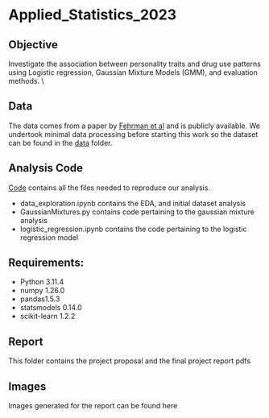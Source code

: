 # Applied_Statistics_2023

## Objective

Investigate the association between personality traits and drug use patterns using Logistic regression, Gaussian Mixture Models (GMM), and evaluation methods. \\

## Data

The data comes from a paper by [Fehrman et al](https://archive.ics.uci.edu/dataset/373/drug+consumption+quantified) and is publicly available. We undertook minimal data processing before starting this work so the dataset can be found in the [data](https://github.com/Xannadoo/Applied_Statistics_2023/tree/main/data) folder.

## Analysis Code

[Code](https://github.com/Xannadoo/Applied_Statistics_2023/tree/main/code) contains all the files needed to reproduce our analysis.
- data_exploration.ipynb contains the EDA, and initial dataset analysis
- GaussianMixtures.py contains code pertaining to the gaussian mixture analysis
- logistic_regression.ipynb contains the code pertaining to the logistic regression model

## Requirements:

+ Python 3.11.4
+ numpy 1.26.0
+ pandas1.5.3
+ statsmodels 0.14.0
+ scikit-learn 1.2.2

## Report

This folder contains the project proposal and the final project report pdfs

## Images

Images generated for the report can be found here

